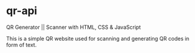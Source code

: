 # qr-api
QR Generator || Scanner with HTML, CSS &amp; JavaScript

This is a simple QR website used for scanning and generating QR codes in form of text.
